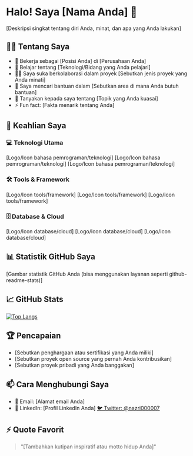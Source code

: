 # Halo! Saya [Nama Anda] 👋

[Deskripsi singkat tentang diri Anda, minat, dan apa yang Anda lakukan]

## 🙋‍♂️ Tentang Saya

* 💼 Bekerja sebagai [Posisi Anda] di [Perusahaan Anda]
* 🌱 Belajar tentang [Teknologi/Bidang yang Anda pelajari]
* 👯‍♀️ Saya suka berkolaborasi dalam proyek [Sebutkan jenis proyek yang Anda minati]
* 🤔 Saya mencari bantuan dalam [Sebutkan area di mana Anda butuh bantuan]
* 💬 Tanyakan kepada saya tentang [Topik yang Anda kuasai]
* ⚡ Fun fact: [Fakta menarik tentang Anda]

## 🚀 Keahlian Saya

### 💻 Teknologi Utama
[Logo/Icon bahasa pemrograman/teknologi] [Logo/Icon bahasa pemrograman/teknologi] [Logo/Icon bahasa pemrograman/teknologi]

### 🛠️ Tools & Framework
[Logo/Icon tools/framework] [Logo/Icon tools/framework] [Logo/Icon tools/framework]

### 🗄️ Database & Cloud
[Logo/Icon database/cloud] [Logo/Icon database/cloud] [Logo/Icon database/cloud]

## 📊 Statistik GitHub Saya

[Gambar statistik GitHub Anda (bisa menggunakan layanan seperti github-readme-stats)]

## 📈 GitHub Stats

[![Top Langs](https://github-readme-stats.vercel.app/api/top-langs/?username=username_anda)](https://github.com/anuraghazra/github-readme-stats)

## 🏆 Pencapaian

* [Sebutkan penghargaan atau sertifikasi yang Anda miliki]
* [Sebutkan proyek open source yang pernah Anda kontribusikan]
* [Sebutkan proyek pribadi yang Anda banggakan]

## 📫 Cara Menghubungi Saya

* 📧 Email: [Alamat email Anda]
* 💼 LinkedIn: [Profil LinkedIn Anda]
[🐦 Twitter: @nazri000007](https://twitter.com/nazri000007)

## ⚡ Quote Favorit

> "[Tambahkan kutipan inspiratif atau motto hidup Anda]"
